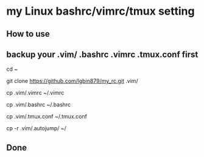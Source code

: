 # my Linux bashrc/vimrc/tmux setting

## How to use
## backup your .vim/ .bashrc .vimrc .tmux.conf first

cd ~

git clone https://github.com/lgbin879/my_rc.git .vim/

cp .vim/.vimrc ~/.vimrc

cp .vim/.bashrc ~/.bashrc

cp .vim/.tmux.conf ~/.tmux.conf

cp -r .vim/.autojump/ ~/

## Done
